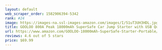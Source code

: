 ```yaml
---
layout: default 
﻿web_scraper_order: 1582906394-5342
rank: #24
image: https://images-na.ssl-images-amazon.com/images/I/51uT3UH3HDL.jpg
title: GOOLOO 800A Peak 18000mAh SuperSafe Car Jump Starter with USB Quick Charge 3.0 (Up to…
url: https://www.amazon.com/GOOLOO-18000mAh-SuperSafe-Starter-Portable/dp/B0748D8KT6/ref=zg_mw_automotive_24?_encoding=UTF8&psc=1&refRID=XNZNW5DZK47AV25RF7A7
reviews: 4.6 out of 5 stars
price: $69.99 
---
```

